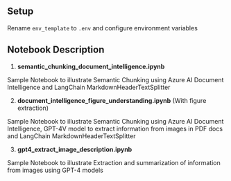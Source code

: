 ## Setup
Rename `env_template` to `.env` and configure environment variables

## Notebook Description
1. **semantic_chunking_document_intelligence.ipynb**

Sample Notebook to illustrate Semantic Chunking using Azure AI Document Intelligence and LangChain MarkdownHeaderTextSplitter

2. **document_intelligence_figure_understanding.ipynb** (With figure extraction)

Sample Notebook to illustrate Semantic Chunking using Azure AI Document Intelligence, GPT-4V model to extract information from images in PDF docs and LangChain MarkdownHeaderTextSplitter

3. **gpt4_extract_image_description.ipynb**

Sample Notebook to illustrate Extraction and summarization of information from images using GPT-4 models
